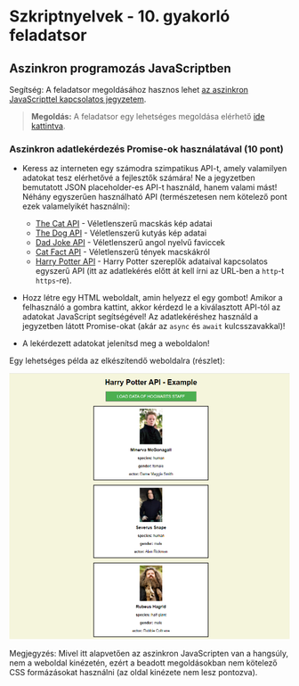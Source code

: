 # Szkriptnyelvek - 10. gyakorló feladatsor

## Aszinkron programozás JavaScriptben

<div class="bordered-box border-green">
<span class="green">Segítség:</span> A feladatsor megoldásához hasznos lehet <a href="../../js-async" target="_blank">az aszinkron JavaScripttel kapcsolatos jegyzetem</a>.
</div>

> **Megoldás:** A feladatsor egy lehetséges megoldása elérhető <a href="./megoldas.zip" target="_blank">ide kattintva</a>.


### Aszinkron adatlekérdezés Promise-ok használatával (10 pont)

* Keress az interneten egy számodra szimpatikus API-t, amely valamilyen adatokat tesz elérhetővé a fejlesztők számára! Ne a jegyzetben bemutatott JSON placeholder-es API-t használd, hanem valami mást! Néhány egyszerűen használható API (természetesen nem kötelező pont ezek valamelyikét használni):
    * [The Cat API](https://docs.thecatapi.com/) - Véletlenszerű macskás kép adatai
    * [The Dog API](https://docs.thedogapi.com/) - Véletlenszerű kutyás kép adatai
    * [Dad Joke API](https://icanhazdadjoke.com/api) - Véletlenszerű angol nyelvű faviccek
    * [Cat Fact API](https://catfact.ninja/) - Véletlenszerű tények macskákról
    * [Harry Potter API](https://hp-api.herokuapp.com/) - Harry Potter szereplők adataival kapcsolatos egyszerű API (itt az adatlekérés előtt át kell írni az URL-ben a `http`-t `https`-re).

* Hozz létre egy HTML weboldalt, amin helyezz el egy gombot! Amikor a felhasználó a gombra kattint, akkor kérdezd le a kiválasztott API-tól az adatokat JavaScript segítségével! Az adatlekéréshez használd a jegyzetben látott Promise-okat (akár az `async` és `await` kulcsszavakkal)!

* A lekérdezett adatokat jelenítsd meg a weboldalon!

<span class="example">Egy lehetséges példa az elkészítendő weboldalra (részlet):</span>

<a href="example.png" target="_blank"><img src="example.png" alt="Példa"></a>

<div class="bordered-box border-blue">
    <span class="blue">Megjegyzés:</span> Mivel itt alapvetően az aszinkron JavaScripten van a hangsúly, nem a weboldal kinézetén, ezért a beadott megoldásokban nem kötelező CSS formázásokat használni (az oldal kinézete nem lesz pontozva).
</div>